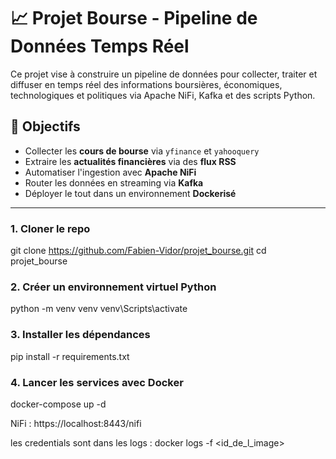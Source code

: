 # 📈 Projet Bourse - Pipeline de Données Temps Réel

Ce projet vise à construire un pipeline de données pour collecter, traiter et diffuser en temps réel des informations boursières, économiques, technologiques et politiques via Apache NiFi, Kafka et des scripts Python.

## 🚀 Objectifs

- Collecter les **cours de bourse** via `yfinance` et `yahooquery`
- Extraire les **actualités financières** via des **flux RSS**
- Automatiser l'ingestion avec **Apache NiFi**
- Router les données en streaming via **Kafka**
- Déployer le tout dans un environnement **Dockerisé**

---



### 1. Cloner le repo

git clone https://github.com/Fabien-Vidor/projet_bourse.git
cd projet_bourse
### 2. Créer un environnement virtuel Python

python -m venv venv
venv\Scripts\activate  
### 3. Installer les dépendances

pip install -r requirements.txt
### 4. Lancer les services avec Docker
docker-compose up -d

NiFi : https://localhost:8443/nifi

les credentials sont dans les logs  :
docker logs -f <id_de_l_image>